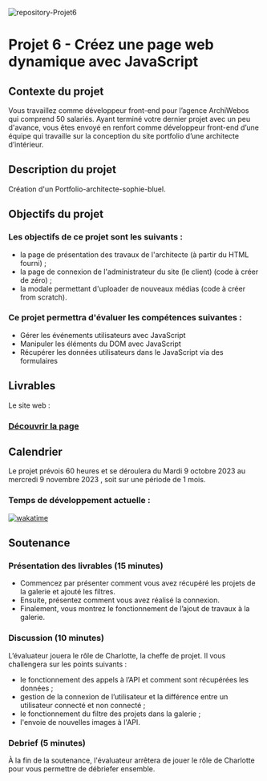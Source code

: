 ![repository-Projet6](https://github.com/aurelienLRY/OCC-P6-Shopie-bluel/assets/83220559/f9fbeb00-a2bb-4087-864c-d9e2fa009597)

# Projet 6 - Créez une page web dynamique avec JavaScript

## Contexte du projet
Vous travaillez comme développeur front-end pour l’agence ArchiWebos qui comprend 50 salariés. 
Ayant terminé votre dernier projet avec un peu d'avance, vous êtes envoyé en renfort comme développeur front-end d’une équipe qui travaille sur la conception du site portfolio d’une architecte d’intérieur.


## Description du projet
Création d'un Portfolio-architecte-sophie-bluel.

## Objectifs du projet
### Les objectifs de ce projet sont les suivants :
- la page de présentation des travaux de l'architecte (à partir du HTML fourni) ;
- la page de connexion de l'administrateur du site (le client) (code à créer de zéro) ;
- la modale permettant d'uploader de nouveaux médias (code à créer from scratch).


### Ce projet permettra d'évaluer les compétences suivantes :
- Gérer les événements utilisateurs avec JavaScript
- Manipuler les éléments du DOM avec JavaScript
- Récupérer les données utilisateurs dans le JavaScript via des formulaires


## Livrables
Le site web : 
### [Découvrir la page](#)


## Calendrier
Le projet prévois 60 heures et se déroulera du Mardi 9 octobre 2023 au mercredi 9 novembre 2023 , soit sur une période de 1 mois.

### Temps de développement actuelle : 
[![wakatime](https://wakatime.com/badge/user/dfdaf0d3-5ae8-4997-92c1-563d24f5d7d4/project/018b002e-00bc-40b7-958b-dd71736a9180.svg)](https://wakatime.com/badge/user/dfdaf0d3-5ae8-4997-92c1-563d24f5d7d4/project/018b002e-00bc-40b7-958b-dd71736a9180)

## Soutenance 
### Présentation des livrables (15 minutes) 
- Commencez par présenter comment vous avez récupéré les projets de la galerie et ajouté les filtres.
- Ensuite, présentez comment vous avez réalisé la connexion.
- Finalement, vous montrez le fonctionnement de l’ajout de travaux à la galerie.

### Discussion (10 minutes) 
L’évaluateur jouera le rôle de Charlotte, la cheffe de projet. Il vous challengera sur les points suivants :
- le fonctionnement des appels à l’API et comment sont récupérées les données ;
- gestion de la connexion de l’utilisateur et la différence entre un utilisateur connecté et non connecté ;
- le fonctionnement du filtre des projets dans la galerie ;
- l'envoie de nouvelles images à l'API. 
### Debrief (5 minutes)
À la fin de la soutenance, l'évaluateur arrêtera de jouer le rôle de Charlotte pour vous permettre de débriefer ensemble.
